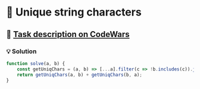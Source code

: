# 📝 Unique string characters

## 🔗 [Task description on CodeWars](https://www.codewars.com/kata/5a262cfb8f27f217f700000b)

### 💡 Solution

```javascript
function solve(a, b) {
    const getUniqChars = (a, b) => [...a].filter(c => !b.includes(c)).join('');
    return getUniqChars(a, b) + getUniqChars(b, a);
}
```
